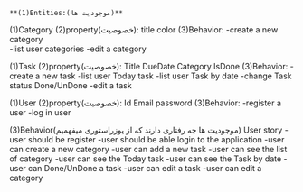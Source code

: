     **(1)Entities:(موجودیت ها)**

(1)Category
    (2)property(خصوصیت):
        title
        color
(3)Behavior:
    -create a new category  
    -list user categories
    -edit a category

(1)Task
    (2)property(خصوصیت):
        Title
        DueDate
        Category
        IsDone
(3)Behavior:
    -create a new task
    -list user Today task
    -list user Task by date
    -change Task status Done/UnDone
    -edit a task


(1)User
    (2)property(خصوصیت):
        Id
        Email
        password
(3)Behavior:
    -register a user
    -log in user








(3)Behavior(موجودیت ها چه رفتاری دارند که از یوزراستوری میفهمیم)
User story
-user should be register
-user should be able login to the application
-user can create a new category
-user can add a new task
-user can see the list of category
-user can see the Today task
-user can see the Task by date
-user can Done/UnDone a task
-user can edit a task
-user can edit a category









